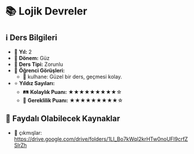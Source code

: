 # 📚 Lojik Devreler

## ℹ️ Ders Bilgileri

- 📅 **Yıl:** 2
- 📆 **Dönem:** Güz
- 🏫 **Ders Tipi:** Zorunlu
- 💬 **Öğrenci Görüşleri:**
  - 👤 kulhane: Güzel bir ders, geçmesi kolay.
- ⭐ **Yıldız Sayıları:**
  - 🛤️ **Kolaylık Puanı:** ★★★★★★★★★☆
  - 🔑 **Gereklilik Puanı:** ★★★★★★★★★☆


## 📖 Faydalı Olabilecek Kaynaklar

- 📄 çıkmışlar: https://drive.google.com/drive/folders/1LI_Bo7kWqI2krHTw0noUFl9crfZSlrZh

